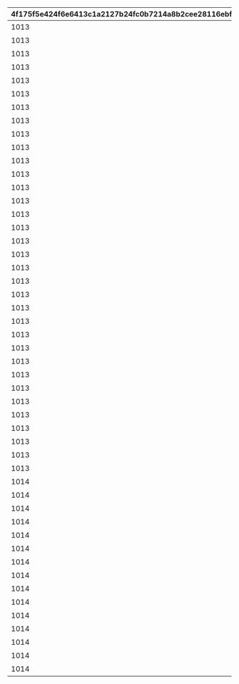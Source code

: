 |4f175f5e424f6e6413c1a2127b24fc0b7214a8b2cee28116ebf920d5d03443ef|7283757b64c62d41cba17eff3da0e707b39edda8585ee0efe6f4b853a0f5c4ab|bf27f30af8efa2d78c0b308f2880ca4cc86243dfa2f70e559cad1530a0db1bba|7ae82b6edeaa463b973b2a9c8ac0f9f75da4bc7b12e4b00ba240b1ea3ed172a3|8e97f6da13ef20510fef9f9654dd56657b5a053e172857a54df33b3fe64a0cba|bf01cc652f8dda8e0bc81893cbaa954467aeb1fa03c6f6d03deec4ab116b7f3d|ec40d1248cca88c2914cdeb92fae82ef954278bfbbee07d1528d127c3632a4e3|4c82c09931a80e6a256880e4787723c21e51a6174f9cc71c2433593bcff8a208|824ff9db219af600a9058db32048af602c8c92cbae42c2a1394217a23e2b394c|3b3c5de3c4afc8aacd223dd01367710e704535dc57eccacc8dd9011e1dfcae3d|aa6e6a377f8f57a379f518dffb64de2339dac8cbed5e04aa3844872e3514c16b|
| --- | --- | --- | --- | --- | --- | --- | --- | --- | --- | --- |
|1013|0|2|1|3|1|1|1|難易度1以上で1回クリアしよう|1|1|
|1013|0|2|1|5|2|1|2|難易度2以上で1回クリアしよう|2|2|
|1013|0|2|1|5|3|1|3|難易度3以上で1回クリアしよう|3|3|
|1013|0|2|1|5|4|1|4|難易度4以上で1回クリアしよう|4|4|
|1013|0|2|1|5|5|1|5|難易度5で1回クリアしよう|5|5|
|1013|0|3|1|0|6|10|0|迷宮遺物を累計10個集めよう|6|6|
|1013|0|3|1|0|7|50|0|迷宮遺物を累計50個集めよう|7|7|
|1013|0|3|1|0|8|100|0|迷宮遺物を累計100個集めよう|8|8|
|1013|0|4|1|0|9|10|0|キャラを累計で10人勧誘しよう|9|9|
|1013|0|4|1|0|10|50|0|キャラを累計で50人勧誘しよう|10|10|
|1013|0|4|1|0|11|100|0|キャラを累計で100人勧誘しよう|11|11|
|1013|0|4|1|0|12|150|0|キャラを累計で150人勧誘しよう|12|12|
|1013|0|5|1|0|13|1|0|アルファ強化でノードを1個解放しよう|13|13|
|1013|0|5|1|0|14|5|0|アルファ強化でノードを5個解放しよう|14|14|
|1013|0|5|1|0|15|10|0|アルファ強化でノードを10個解放しよう|15|15|
|1013|0|5|1|0|16|15|0|アルファ強化でノードを15個解放しよう|16|16|
|1013|0|5|1|0|17|20|0|アルファ強化でノードを20個解放しよう|17|17|
|1013|0|5|1|0|18|25|0|アルファ強化でノードを25個解放しよう|18|18|
|1013|0|5|1|0|19|30|0|アルファ強化でノードを30個解放しよう|19|19|
|1013|0|5|1|0|20|40|0|アルファ強化でノードを40個解放しよう|20|20|
|1013|0|2|1|5|21|3|2|難易度2以上で3回クリアしよう（スキップを除く）|21|21|
|1013|0|2|1|5|22|5|2|難易度2以上で5回クリアしよう（スキップを除く）|22|22|
|1013|0|2|1|5|23|10|2|難易度2以上で10回クリアしよう（スキップを除く）|23|23|
|1013|0|2|1|5|24|12|2|難易度2以上で12回クリアしよう（スキップを除く）|24|24|
|1013|0|2|1|5|25|14|2|難易度2以上で14回クリアしよう（スキップを除く）|25|25|
|1013|0|2|1|5|26|16|2|難易度2以上で16回クリアしよう（スキップを除く）|26|26|
|1013|0|2|1|5|27|18|2|難易度2以上で18回クリアしよう（スキップを除く）|27|27|
|1013|0|2|1|5|28|20|2|難易度2以上で20回クリアしよう（スキップを除く）|28|28|
|1013|0|6|1|20|29|1|0|キャラを20人以上勧誘した状態でクリアしよう|29|29|
|1013|0|6|1|25|30|1|0|キャラを25人以上勧誘した状態でクリアしよう|30|30|
|1013|0|6|1|30|31|1|0|キャラを30人以上勧誘した状態でクリアしよう|31|31|
|1013|0|8|1|15|32|1|0|迷宮遺物を15個以上所持した状態でクリアしよう|32|32|
|1013|0|8|1|20|33|1|0|迷宮遺物を20個以上所持した状態でクリアしよう|33|33|
|1013|0|8|1|25|34|1|0|迷宮遺物を25個以上所持した状態でクリアしよう|34|34|
|1014|1|2|2|5|35|1|3|【美食殿】難易度3以上で1回クリアしよう|35|35|
|1014|1|2|2|5|36|1|4|【美食殿】難易度4以上で1回クリアしよう|36|36|
|1014|1|2|2|5|37|1|5|【美食殿】難易度5で1回クリアしよう|37|37|
|1014|2|2|2|5|38|1|3|【トゥインクルウィッシュ】難易度3以上で1回クリアしよう|38|38|
|1014|2|2|2|5|39|1|4|【トゥインクルウィッシュ】難易度4以上で1回クリアしよう|39|39|
|1014|2|2|2|5|40|1|5|【トゥインクルウィッシュ】難易度5で1回クリアしよう|40|40|
|1014|3|2|2|5|41|1|3|【サレンディア救護院】難易度3以上で1回クリアしよう|41|41|
|1014|3|2|2|5|42|1|4|【サレンディア救護院】難易度4以上で1回クリアしよう|42|42|
|1014|3|2|2|5|43|1|5|【サレンディア救護院】難易度5で1回クリアしよう|43|43|
|1014|4|2|2|5|44|1|3|【王宮騎士団（NIGHTMARE）】難易度3以上で1回クリアしよう|44|44|
|1014|4|2|2|5|45|1|4|【王宮騎士団（NIGHTMARE）】難易度4以上で1回クリアしよう|45|45|
|1014|4|2|2|5|46|1|5|【王宮騎士団（NIGHTMARE）】難易度5で1回クリアしよう|46|46|
|1014|5|2|2|5|47|1|3|【ラビリンス】難易度3以上で1回クリアしよう|47|47|
|1014|5|2|2|5|48|1|4|【ラビリンス】難易度4以上で1回クリアしよう|48|48|
|1014|5|2|2|5|49|1|5|【ラビリンス】難易度5で1回クリアしよう|49|49|